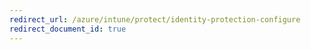 ```yaml
---
redirect_url: /azure/intune/protect/identity-protection-configure
redirect_document_id: true
---
```

